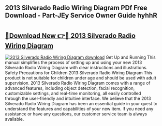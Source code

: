 ## 2013 Silverado Radio Wiring Diagram PDf Free Download - Part-JEy Service Owner Guide hyhhR

# <h2><a href="http://dfrmlkp.blite.top/?on=2013+Silverado+Radio+Wiring+Diagram">🔗Download New 👉🔴 2013 Silverado Radio Wiring Diagram</a></h2>

[![2013 Silverado Radio Wiring Diagram download](https://i.imgur.com/lujVjoI.png)](http://dfrmlkp.blite.top/?on=2013+Silverado+Radio+Wiring+Diagram)
Get Up and Running This manual simplifies the process of setting up and using your new 2013 Silverado Radio Wiring Diagram with clear instructions and illustrations. Safety Precautions for Children 2013 Silverado Radio Wiring Diagram This product is not suitable for children under age and should be used with adult supervision. 2013 Silverado Radio Wiring Diagram comes with a range of advanced features, including object detection, facial recognition, customizable settings, and real-time monitoring, all easily controlled through the user-friendly and intuitive interface. We believe that the 2013 Silverado Radio Wiring Diagram has been an essential guide in your quest to understand the features and capabilities of your new item. If you need any assistance or have any questions, our customer service team is always available.
